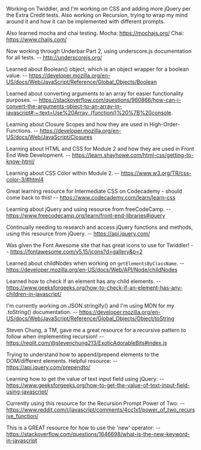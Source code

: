 Working on Twiddler, and I'm working on CSS and adding more jQuery per the Extra Credit tests.
Also working on Recursion, trying to wrap my mind around it and how it can be implemented with different prompts.

Also learned mocha and chai testing.
Mocha: https://mochajs.org/
Chai: https://www.chaijs.com/

Now working through Underbar Part 2, using underscore.js documentation for all tests.
-- http://underscorejs.org/

Learned about Boolean() object, which is an object wrapper for a boolean value.
-- https://developer.mozilla.org/en-US/docs/Web/JavaScript/Reference/Global_Objects/Boolean

Learned about converting arguments to an array for easier functionality purposes.
-- https://stackoverflow.com/questions/960866/how-can-i-convert-the-arguments-object-to-an-array-in-javascript#:~:text=Use%20Array.,(function()%20%7B%20console.

Learning about Closure Scopes and how they are used in High-Order-Functions.
-- https://developer.mozilla.org/en-US/docs/Web/JavaScript/Closures

Learning about HTML and CSS for Module 2 and how they are used in Front End Web Development.
-- https://learn.shayhowe.com/html-css/getting-to-know-html/

Learning about CSS Color within Module 2.
-- https://www.w3.org/TR/css-color-3/#html4

Great learning resource for Intermediate CSS on Codecademy - should come back to this!
-- https://www.codecademy.com/learn/learn-css

Learning about jQuery and using resource from freeCodeCamp.
-- https://www.freecodecamp.org/learn/front-end-libraries#jquery

Continually needing to research and access jQuery functions and methods, using this resource from jQuery.
-- https://api.jquery.com/

Was given the Font Awesome site that has great icons to use for Twiddler!
-- https://fontawesome.com/v5.15/icons?d=gallery&p=2

Learned about childNodes when working on `getElementsByClassName`.
-- https://developer.mozilla.org/en-US/docs/Web/API/Node/childNodes

Learned how to check if an element has any child elements. 
-- https://www.geeksforgeeks.org/how-to-check-if-an-element-has-any-children-in-javascript/

I'm currently working on JSON.stringify() and I'm using MDN for my .toString() documentation.
-- https://developer.mozilla.org/en-US/docs/Web/JavaScript/Reference/Global_Objects/Object/toString

Steven Chung, a TM, gave me a great resource for a recursive pattern to follow when implementing recursion!
-- https://replit.com/@stevenchung213/ExoticAdorableBits#index.js

Trying to understand how to append/prepend elements to the DOM/different elements. Helpful resource: 
-- https://api.jquery.com/prependto/

Learning how to get the value of text input field using jQuery:
-- https://www.geeksforgeeks.org/how-to-get-the-value-of-text-input-field-using-javascript/

Currently using this resource for the Recursion Prompt Power of Two: 
-- https://www.reddit.com/r/javascript/comments/4cc1xf/power_of_two_recursive_function/

This is a GREAT resource for how to use the 'new' operator:
-- https://stackoverflow.com/questions/1646698/what-is-the-new-keyword-in-javascript
